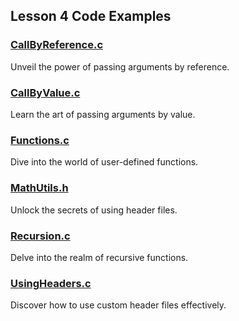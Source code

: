 ## Lesson 4 Code Examples

### [CallByReference.c](CallByReference.c)
Unveil the power of passing arguments by reference.

### [CallByValue.c](CallByValue.c)
Learn the art of passing arguments by value.

### [Functions.c](Functions.c)
Dive into the world of user-defined functions.

### [MathUtils.h](MathUtils.h)
Unlock the secrets of using header files.

### [Recursion.c](Recursion.c)
Delve into the realm of recursive functions.

### [UsingHeaders.c](UsingHeaders.c)
Discover how to use custom header files effectively.
